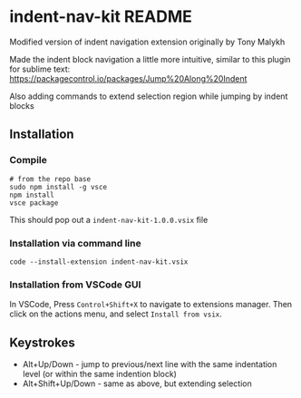 # indent-nav-kit README

Modified version of indent navigation extension originally by Tony Malykh

Made the indent block navigation a little more intuitive, similar to this plugin for sublime text: https://packagecontrol.io/packages/Jump%20Along%20Indent

Also adding commands to extend selection region while jumping by indent blocks

## Installation

### Compile

```
# from the repo base
sudo npm install -g vsce
npm install
vsce package
```

This should pop out a `indent-nav-kit-1.0.0.vsix` file

### Installation via command line

```code --install-extension indent-nav-kit.vsix```

### Installation from VSCode GUI

In VSCode, Press `Control+Shift+X` to navigate to extensions manager.
Then click on the actions menu, and select `Install from vsix`.

## Keystrokes

* Alt+Up/Down - jump to previous/next line with the same indentation level (or within the same indention block)
* Alt+Shift+Up/Down - same as above, but extending selection

